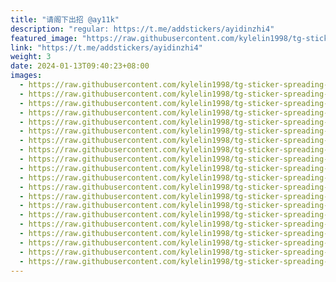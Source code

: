 ```yaml
---
title: "请阁下出招 @ay11k"
description: "regular: https://t.me/addstickers/ayidinzhi4"
featured_image: "https://raw.githubusercontent.com/kylelin1998/tg-sticker-spreading-worldwide-images/main/img/ad4c18ae-de57-461f-bcff-b3efbaea80a0.jpg"
link: "https://t.me/addstickers/ayidinzhi4"
weight: 3
date: 2024-01-13T09:40:23+08:00
images:
  - https://raw.githubusercontent.com/kylelin1998/tg-sticker-spreading-worldwide-images/main/img/ad4c18ae-de57-461f-bcff-b3efbaea80a0.jpg
  - https://raw.githubusercontent.com/kylelin1998/tg-sticker-spreading-worldwide-images/main/img/f39d66e2-5ab1-4f27-93bc-4daf4386d8c6.jpg
  - https://raw.githubusercontent.com/kylelin1998/tg-sticker-spreading-worldwide-images/main/img/ad101ba5-905d-4b4a-8c3c-03745ce5e7da.jpg
  - https://raw.githubusercontent.com/kylelin1998/tg-sticker-spreading-worldwide-images/main/img/4090d244-e915-4edd-a216-4e51ef413a57.jpg
  - https://raw.githubusercontent.com/kylelin1998/tg-sticker-spreading-worldwide-images/main/img/d81512a2-3654-4f08-9da1-8c6b1f2cdf1d.jpg
  - https://raw.githubusercontent.com/kylelin1998/tg-sticker-spreading-worldwide-images/main/img/f9b7a54d-d1aa-45ed-8adf-ebdbb689700f.jpg
  - https://raw.githubusercontent.com/kylelin1998/tg-sticker-spreading-worldwide-images/main/img/2faca1a6-162d-408c-b1b8-70528792ee74.jpg
  - https://raw.githubusercontent.com/kylelin1998/tg-sticker-spreading-worldwide-images/main/img/d40576ef-3260-4ac5-a8bc-aa5328c206d7.jpg
  - https://raw.githubusercontent.com/kylelin1998/tg-sticker-spreading-worldwide-images/main/img/293586fc-1910-4463-aec4-eb2a7bdccc2f.jpg
  - https://raw.githubusercontent.com/kylelin1998/tg-sticker-spreading-worldwide-images/main/img/587d6dd5-2901-435b-a790-1d1ab70341df.jpg
  - https://raw.githubusercontent.com/kylelin1998/tg-sticker-spreading-worldwide-images/main/img/6cab1124-0e7e-4ca0-ad8c-7264d0334b2d.jpg
  - https://raw.githubusercontent.com/kylelin1998/tg-sticker-spreading-worldwide-images/main/img/0c94996a-6cc6-4948-b3eb-467afc8f4b74.jpg
  - https://raw.githubusercontent.com/kylelin1998/tg-sticker-spreading-worldwide-images/main/img/ed099adf-1d65-4dbb-b71b-bd0fa8f069c1.jpg
  - https://raw.githubusercontent.com/kylelin1998/tg-sticker-spreading-worldwide-images/main/img/ba8e125c-0f86-4b90-b0e4-e457ca34c7e9.jpg
  - https://raw.githubusercontent.com/kylelin1998/tg-sticker-spreading-worldwide-images/main/img/d9d20e29-401d-434d-89fa-484471f2868e.jpg
  - https://raw.githubusercontent.com/kylelin1998/tg-sticker-spreading-worldwide-images/main/img/24b7c021-f46d-4bb5-b73f-c3762564733d.jpg
  - https://raw.githubusercontent.com/kylelin1998/tg-sticker-spreading-worldwide-images/main/img/4dd3577b-65ad-42e7-870e-f7fc70ce79c4.jpg
  - https://raw.githubusercontent.com/kylelin1998/tg-sticker-spreading-worldwide-images/main/img/7a574db1-011e-4b94-a8b2-d7cdc17870eb.jpg
  - https://raw.githubusercontent.com/kylelin1998/tg-sticker-spreading-worldwide-images/main/img/b9802d78-da2e-463a-a621-5db8a259585e.jpg
  - https://raw.githubusercontent.com/kylelin1998/tg-sticker-spreading-worldwide-images/main/img/34e7e3c3-81dc-4e50-bd54-dbe1cca96470.jpg
---
```

